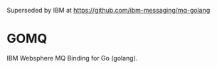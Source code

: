 Superseded by IBM at https://github.com/ibm-messaging/mq-golang


GOMQ
====

IBM Websphere MQ Binding for Go (golang).
